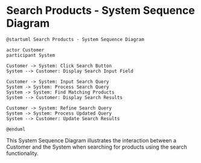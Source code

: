 # Search Products - System Sequence Diagram

```plantuml
@startuml Search Products - System Sequence Diagram

actor Customer
participant System

Customer -> System: Click Search Button
System --> Customer: Display Search Input Field

Customer -> System: Input Search Query
System -> System: Process Search Query
System -> System: Find Matching Products
System --> Customer: Display Search Results

Customer -> System: Refine Search Query
System -> System: Process Updated Query
System --> Customer: Update Search Results

@enduml
```

This System Sequence Diagram illustrates the interaction between a Customer and the System when searching for products using the search functionality.
